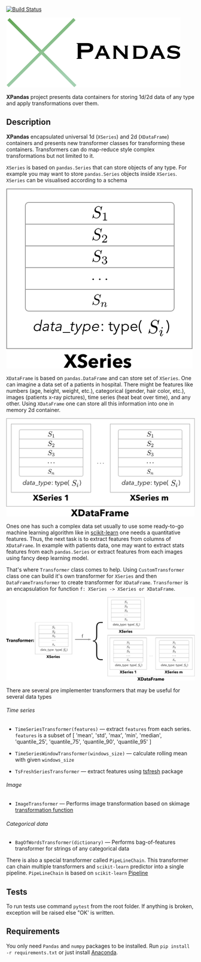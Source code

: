 [![Build Status](https://travis-ci.com/kiraly-group/transformers.svg?token=WzNyjqtwC8PwsMtns62p&branch=development)](https://travis-ci.com/kiraly-group/transformers)

![Logo](/examples/imgs/Logo.png)


**XPandas** project presents data containers for storing 1d/2d data of any type
 and apply transformations over them.


## Description

**XPandas** encapsulated universal 1d (`XSeries`) and 2d (`XDataFrame`) containers and
presents new transformer classes for transforming these containers. Transformers can 
do map-reduce style complex transformations but not limited to it.

`XSeries` is based on `pandas.Series` that can store objects of any type.
For example you may want to store `pandas.Series` objects inside `XSeries`.
`XSeries` can be visualised according to a schema

![XSeries](/examples/imgs/XSeries.png)


`XDataFrame` is based on `pandas.DataFrame` and can store set of `XSeries`. One can imagine a data set 
of a patients in hospital. There might be features like numbers (age, height, weight, etc.), categorical (gender,
hair color, etc.), images (patients x-ray pictures), time series (heat beat over time), and any other.
Using `XDataFrame` one can store all this information into one in memory 2d container.  

![XDataFrame](/examples/imgs/XDataFrame.png)

Ones one has such a complex data set usually to use some ready-to-go machine learning algorithm like in 
[scikit-learn](scikit-learn.org) one needs a quantitative features. Thus, the next task is to extract features
from columns of `XDataFrame`. In example with patients data, one may want to extract stats features from 
each `pandas.Series` or extract features from each images using fancy deep learning model.

That's where `Transformer` class comes to help. Using `CustomTransformer` class one can build it's own transformer
for `XSeries` and then `DataFrameTransformer` to create transformer for `XDataFrame`. `Transformer` is 
an encapsulation for function `f: XSeries -> XSeries or XDataFrame`.

![Transformer](/examples/imgs/Transformer.png)


There are several pre implementer transformers that may be useful for several data types

###### Time series
* `TimeSeriesTransformer(features)` — extract `features` from each series.
`features` is a subset of [
        'mean', 'std', 'max', 'min',
        'median', 'quantile_25', 'quantile_75',
        'quantile_90', 'quantile_95'
    ]

* `TimeSeriesWindowTransformer(windows_size)` — calculate rolling mean with given `windows_size`
* `TsFreshSeriesTransformer` — extract features using [tsfresh](tsfresh.readthedocs.io) package


###### Image
* `ImageTransformer` — Performs image transformation based on 
skimage
[transformation function](http://scikit-image.org/docs/dev/api/skimage.transform.html)


###### Categorical data
* `BagOfWordsTransformer(dictionary)` —
Performs bag-of-features transformer for strings of any categorical data


There is also a special transformer called `PipeLineChain`. This transformer can
chain multiple transformers and `scikit-learn` predictor into a single pipeline.
`PipeLineChain` is based on `scikit-learn`
[Pipeline](http://scikit-learn.org/stable/modules/generated/sklearn.pipeline.Pipeline.html#sklearn.pipeline.Pipeline)



## Tests

To run tests use command `pytest` from the root folder.
If anything is broken, exception will be raised else "OK' is written.

## Requirements

You only need `Pandas` and `numpy` packages to be installed.
Run `pip install -r requirements.txt` or just install [Anaconda](https://www.continuum.io/downloads).
